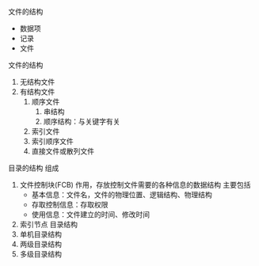 文件的结构
- 数据项
- 记录
- 文件

文件的结构
1. 无结构文件
2. 有结构文件
   1. 顺序文件
      1. 串结构
      2. 顺序结构：与关键字有关
   2. 索引文件
   3. 索引顺序文件
   4. 直接文件或散列文件

目录的结构
组成
   1. 文件控制块(FCB)
      作用，存放控制文件需要的各种信息的数据结构
      主要包括
      - 基本信息：文件名，文件的物理位置、逻辑结构、物理结构
      - 存取控制信息：存取权限
      - 使用信息：文件建立的时间、修改时间
   2. 索引节点
目录结构
   1. 单机目录结构
   2. 两级目录结构
   3. 多级目录结构